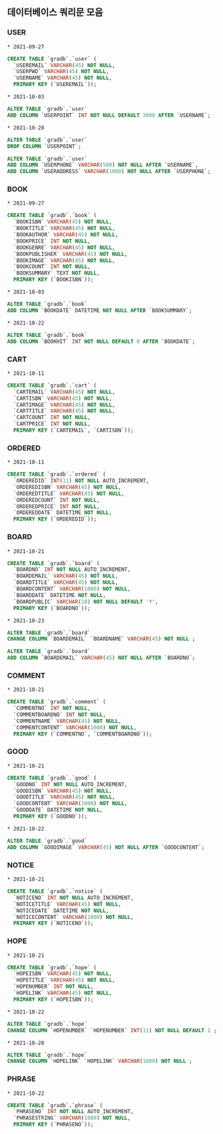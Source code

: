 ## 데이터베이스 쿼리문 모음

### USER
	* 2021-09-27
~~~~sql
CREATE TABLE `gradb`.`user` (
  `USEREMAIL` VARCHAR(45) NOT NULL,
  `USERPWD` VARCHAR(45) NOT NULL,
  `USERNAME` VARCHAR(45) NOT NULL,
  PRIMARY KEY (`USEREMAIL`));
~~~~

	* 2021-10-03
~~~~sql
ALTER TABLE `gradb`.`user` 
ADD COLUMN `USERPOINT` INT NOT NULL DEFAULT 3000 AFTER `USERNAME`;
~~~~

	* 2021-10-28
~~~~sql
ALTER TABLE `gradb`.`user` 
DROP COLUMN `USERPOINT`;
~~~~

~~~~sql
ALTER TABLE `gradb`.`user` 
ADD COLUMN `USERPHONE` VARCHAR(500) NOT NULL AFTER `USERNAME`,
ADD COLUMN `USERADDRESS` VARCHAR(1000) NOT NULL AFTER `USERPHONE`;
~~~~

### BOOK
	* 2021-09-27
~~~~sql
CREATE TABLE `gradb`.`book` (
  `BOOKISBN` VARCHAR(45) NOT NULL,
  `BOOKTITLE` VARCHAR(45) NOT NULL,
  `BOOKAUTHOR` VARCHAR(45) NOT NULL,
  `BOOKPRICE` INT NOT NULL,
  `BOOKGENRE` VARCHAR(45) NOT NULL,
  `BOOKPUBLISHER` VARCHAR(45) NOT NULL,
  `BOOKIMAGE` VARCHAR(45) NOT NULL,
  `BOOKCOUNT` INT NOT NULL,
  `BOOKSUMMARY` TEXT NOT NULL,
  PRIMARY KEY (`BOOKISBN`));
~~~~

	* 2021-10-03
~~~~sql
ALTER TABLE `gradb`.`book` 
ADD COLUMN `BOOKDATE` DATETIME NOT NULL AFTER `BOOKSUMMARY`;
~~~~

	* 2021-10-22
~~~~sql
ALTER TABLE `gradb`.`book` 
ADD COLUMN `BOOKHIT` INT NOT NULL DEFAULT 0 AFTER `BOOKDATE`;
~~~~

### CART
	* 2021-10-11
~~~~sql
CREATE TABLE `gradb`.`cart` (
  `CARTEMAIL` VARCHAR(45) NOT NULL,
  `CARTISBN` VARCHAR(45) NOT NULL,
  `CARTIMAGE` VARCHAR(45) NOT NULL,
  `CARTTITLE` VARCHAR(45) NOT NULL,
  `CARTCOUNT` INT NOT NULL,
  `CARTPRICE` INT NOT NULL,
  PRIMARY KEY (`CARTEMAIL`, `CARTISBN`));
~~~~

### ORDERED
	* 2021-10-11
~~~~sql
CREATE TABLE `gradb`.`ordered` (
  `ORDEREDID` INT(11) NOT NULL AUTO_INCREMENT,
  `ORDEREDISBN` VARCHAR(45) NOT NULL,
  `ORDEREDTITLE` VARCHAR(45) NOT NULL,
  `ORDEREDCOUNT` INT NOT NULL,
  `ORDEREDPRICE` INT NOT NULL,
  `ORDEREDDATE` DATETIME NOT NULL,
  PRIMARY KEY (`ORDEREDID`));
~~~~

### BOARD
	* 2021-10-21
~~~~sql
CREATE TABLE `gradb`.`board` (
  `BOARDNO` INT NOT NULL AUTO_INCREMENT,
  `BOARDEMAIL` VARCHAR(45) NOT NULL,
  `BOARDTITLE` VARCHAR(45) NOT NULL,
  `BOARDCONTENT` VARCHAR(1000) NOT NULL,
  `BOARDDATE` DATETIME NOT NULL,
  `BOARDPUBLIC` VARCHAR(10) NOT NULL DEFAULT 'Y',
  PRIMARY KEY (`BOARDNO`));
~~~~

	* 2021-10-23
~~~~sql
ALTER TABLE `gradb`.`board` 
CHANGE COLUMN `BOARDEMAIL` `BOARDNAME` VARCHAR(45) NOT NULL ;
~~~~

~~~~sql
ALTER TABLE `gradb`.`board` 
ADD COLUMN `BOARDEMAIL` VARCHAR(45) NOT NULL AFTER `BOARDNO`;
~~~~

### COMMENT
	* 2021-10-21
~~~~sql
CREATE TABLE `gradb`.`comment` (
  `COMMENTNO` INT NOT NULL,
  `COMMENTBOARDNO` INT NOT NULL,
  `COMMENTNAME` VARCHAR(45) NOT NULL,
  `COMMENTCONTENT` VARCHAR(1000) NOT NULL,
  PRIMARY KEY (`COMMENTNO`, `COMMENTBOARDNO`));
~~~~

### GOOD
	* 2021-10-21
~~~~sql
CREATE TABLE `gradb`.`good` (
  `GOODNO` INT NOT NULL AUTO_INCREMENT,
  `GOODISBN` VARCHAR(45) NOT NULL,
  `GOODTITLE` VARCHAR(45) NOT NULL,
  `GOODCONTENT` VARCHAR(1000) NOT NULL,
  `GOODDATE` DATETIME NOT NULL,
  PRIMARY KEY (`GOODNO`));
~~~~

	* 2021-10-22
~~~~sql
ALTER TABLE `gradb`.`good` 
ADD COLUMN `GOODIMAGE` VARCHAR(45) NOT NULL AFTER `GOODCONTENT`;
~~~~

### NOTICE
	* 2021-10-21
~~~~sql
CREATE TABLE `gradb`.`notice` (
  `NOTICENO` INT NOT NULL AUTO_INCREMENT,
  `NOTICETITLE` VARCHAR(45) NOT NULL,
  `NOTICEDATE` DATETIME NOT NULL,
  `NOTICECONTENT` VARCHAR(1000) NOT NULL,
  PRIMARY KEY (`NOTICENO`));
~~~~

### HOPE
	* 2021-10-21
~~~~sql
CREATE TABLE `gradb`.`hope` (
  `HOPEISBN` VARCHAR(45) NOT NULL,
  `HOPETITLE` VARCHAR(45) NOT NULL,
  `HOPENUMBER` INT NOT NULL,
  `HOPELINK` VARCHAR(45) NOT NULL,
  PRIMARY KEY (`HOPEISBN`));
~~~~

	* 2021-10-22
~~~~sql
ALTER TABLE `gradb`.`hope` 
CHANGE COLUMN `HOPENUMBER` `HOPENUMBER` INT(11) NOT NULL DEFAULT 1 ;
~~~~

	* 2021-10-28
~~~~sql
ALTER TABLE `gradb`.`hope` 
CHANGE COLUMN `HOPELINK` `HOPELINK` VARCHAR(1000) NOT NULL ;
~~~~

### PHRASE
	* 2021-10-22
~~~~sql
CREATE TABLE `gradb`.`phrase` (
  `PHRASENO` INT NOT NULL AUTO_INCREMENT,
  `PHRASESTRING` VARCHAR(1000) NOT NULL,
  PRIMARY KEY (`PHRASENO`));
~~~~